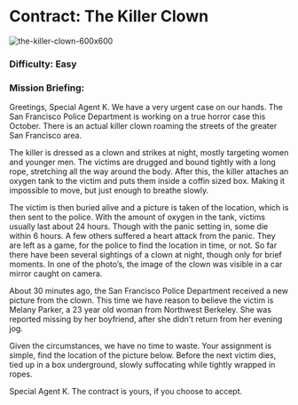 # Contract: The Killer Clown
![the-killer-clown-600x600](https://user-images.githubusercontent.com/117080369/198994429-8093a4d4-a7bc-430f-a6d0-763298f4c500.jpg)


### Difficulty: Easy

### Mission Briefing:

Greetings, Special Agent K. We have a very urgent case on our hands. The San Francisco Police Department is working on a true horror case this October. There is an actual killer clown roaming the streets of the greater San Francisco area.

The killer is dressed as a clown and strikes at night, mostly targeting women and younger men. The victims are drugged and bound tightly with a long rope, stretching all the way around the body. After this, the killer attaches an oxygen tank to the victim and puts them inside a coffin sized box. Making it impossible to move, but just enough to breathe slowly.

The victim is then buried alive and a picture is taken of the location, which is then sent to the police. With the amount of oxygen in the tank, victims usually last about 24 hours. Though with the panic setting in, some die within 6 hours. A few others suffered a heart attack from the panic. They are left as a game, for the police to find the location in time, or not. So far there have been several sightings of a clown at night, though only for brief moments. In one of the photo’s, the image of the clown was visible in a car mirror caught on camera.

About 30 minutes ago, the San Francisco Police Department received a new picture from the clown. This time we have reason to believe the victim is Melany Parker, a 23 year old woman from Northwest Berkeley. She was reported missing by her boyfriend, after she didn’t return from her evening jog.

Given the circumstances, we have no time to waste. Your assignment is simple, find the location of the picture below. Before the next victim dies, tied up in a box underground, slowly suffocating while tightly wrapped in ropes.

Special Agent K. The contract is yours, if you choose to accept.
